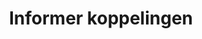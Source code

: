 ---
title: Informer koppelingen
key: informer
image: /images/@stock/Logos/informer-koppelingen.png
link_to: /koppelingen/informer
klass: boekhoud facturatie
layout: koppelingen
referral-url:
---